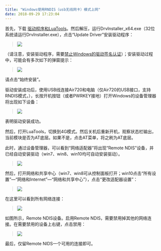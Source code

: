 ```yaml
---
title: "Windows使用RNDIS（usb无线网卡）模式上网"
date: 2018-09-29 17:23:04
---
```


首先，下载 [驱动程序和LuaTools](http://www.openluat.com/Product/4g)。然后解压，运行DrvInstaller_x64.exe（32位系统请运行DrvInstaller.exe），点击“Update Driver”安装驱动程序：

> ![](http://doc.openluat.com/api/static/editormd/php/../uploads/5_33907.png)

（请注意，安装驱动程序，需要[禁止Windows的驱动签名认证](https://jingyan.baidu.com/article/624e74594dbc8d34e8ba5aa6.html)）；安装驱动过程中，可能会有多次如下的弹窗提示：

> ![](http://doc.openluat.com/api/static/editormd/php/../uploads/5_49238.png)

请点击“始终安装”。

驱动安装成功后，使用USB线连接Air720和电脑（仅Air720的USB接口，支持RNDIS模式，），长按开机按钮（或者PWRKEY接地）打开Windows的设备管理器将出现如下设备：

> ![](http://doc.openluat.com/api/static/editormd/php/../uploads/5_94663.png)

表明驱动安装成功。

然后，打开LuaTools，切换到4G模式。然后关机后重新开机，观察状态栏输出，当前模块是否为AT底层。如果不是，点击AT菜单，将之刷为AT底层。

此时，通过设备管理器，可以看到“网络适配器”将出现“Remote NDIS”设备，并已经自动安装驱动（win7、win8、win10均可自动安装驱动）。

> ![](http://doc.openluat.com/api/static/editormd/php/../uploads/5_25400.png)

然后，打开网络和共享中心（win7、win8可从控制面板打开；win10点击“所有设置”—“网络和Internet”—“网络和共享中心”），点击“更改适配器设置”：

> ![](http://doc.openluat.com/api/static/editormd/php/../uploads/5_39169.png)

在这里可以看到所有网络连接：

> ![](http://doc.openluat.com/api/static/editormd/php/../uploads/5_84714.png)

如图所示，Remote NDIS设备。启用Remote NDIS，需要禁用掉其他的网络连接。在需要禁用的设备上右键，点击禁用：

> ![](http://doc.openluat.com/api/static/editormd/php/../uploads/5_12126.png)

最后，仅留Remote NIDS一个可用的连接即可。